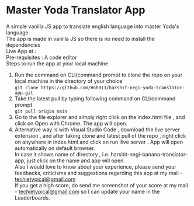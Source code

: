 # Master Yoda Translator App
A simple vanilla JS app to translate english language into master Yoda's language    
The app is made in vanilla JS so there is no need to install the dependencies    
Live App at :    
Pre-requisites : A code editor   
Steps to run the app at your local machine    
1. Run the command on CLI/command prompt to clone the repo on your local machine in the directory of your choice    
`git clone https://github.com/Hnh013/harshit-negi-yoda-translator-app.git`   
2. Take the latest pull by typing following command on CLI/command prompt    
`git pull origin main`    
3. Go to the file explorer and simply right click on the index.html file , and click on Open with Chrome. The app will open.    
4. Alternative way is with Visual Studio Code , download the live server extension , and after taking clone and latest pull of the repo , right click on anywhere in index.html and click on run llive server . App will open automatically on default browser.    
In case it shows name of directory , i.e. harshit-negi-banana-translator-app, just click on the name and app will open.   
Also I would love to know about your experience, please send your feedbacks, criticisms and suggestions regarding this app at my mail - techietypical@gmail.com    
If you get a high score, do send me screenshot of your score at my mail - techietypical@gmail.com so I can update your name in the Leaderboards.
